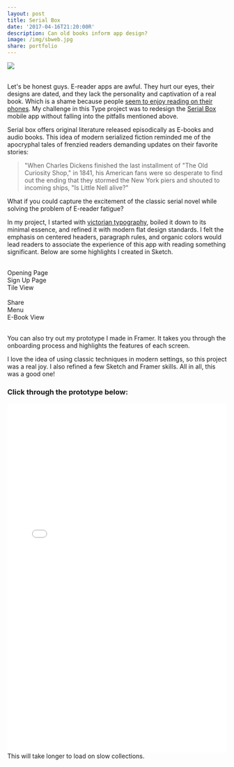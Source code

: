 ```yaml
---
layout: post
title: Serial Box
date: '2017-04-16T21:20:00R'
description: Can old books inform app design?
image: /img/sbweb.jpg
share: portfolio
---
```


<img class="col three lazyload" src="/img/sbweb.jpg"  data-action="zoom">
<div class="col three caption">&nbsp;</div>

Let's be honest guys. E-reader apps are awful. They hurt our eyes, their designs are dated, and they lack the personality and captivation of a real book. Which is a shame because people [seem to enjoy reading on their phones](https://www.theatlantic.com/technology/archive/2016/05/oh-internet-you-wonderful-newsy-readable-lovely-internet/481500/). 
My challenge in this Type project was to redesign the 
[Serial Box](https://www.serialbox.com/) mobile app without falling into the pitfalls mentioned above.

Serial box offers original literature released episodically as E-books and audio books. This idea of modern serialized fiction reminded me of the apocryphal tales of frenzied readers demanding updates on their favorite stories:

>"When Charles Dickens finished the last installment of "The Old Curiosity Shop," in 1841, his American fans were so desperate to find out the ending that they stormed the New York piers and shouted to incoming ships, "Is Little Nell alive?"

What if you could capture the excitement of the classic serial novel while solving the problem of E-reader fatigue? 

In my project, I started with [victorian typography](https://www.pinterest.com/geomoetric/victorian-app-design/), boiled it down to its minimal essence, and refined it with modern flat design standards. I felt the emphasis on centered headers, paragraph rules, and organic colors would lead readers to associate the experience of this app with reading something significant. Below are some highlights I created in Sketch.


<div class="img_row">
	<img class="col one lazyload" src="/framer/sb/imported/Jason_Podcast_Framer_Export@2x/images/Layer-Menu_start_screen-nurbmzg1.jpg" alt="" title="Serial Box" data-action="zoom"/>
	<img class="col one lazyload" src="/framer/sb/imported/Jason_Podcast_Framer_Export@2x/images/Layer-Onboarding_2-ndi0reiy.jpg" alt="" title="Serial Box" data-action="zoom"/>
	<img class="col one lazyload" src="/framer/sb/imported/Jason_Podcast_Framer_Export@2x/images/Layer-Serial_View_Tiles-mem4ody5.jpg" alt="" title="Serial Box" data-action="zoom"/>
</div>
<div class="col one caption">Opening Page</div>
<div class="col one caption">Sign Up Page</div>
<div class="col one caption">Tile View</div>

<div class="img_row">
	<img class="col one lazyload" src="/framer/sb/imported/Jason_Podcast_Framer_Export@2x/images/Layer-Episode_Share-que3mjjb.jpg" alt="" title="Serial Box" data-action="zoom"/>
	<img class="col one lazyload" src="/framer/sb/imported/Jason_Podcast_Framer_Export@2x/images/Layer-HeaderMenu-mddfnze5.png" alt="" title="Serial Box" data-action="zoom"/>
	<img class="col one lazyload" src="/framer/sb/imported/Jason_Podcast_Framer_Export@2x/images/Layer-Episode_List_Menu2-oee5odjg.jpg" alt="" title="Serial Box" data-action="zoom"/>
</div>
<div class="col one caption">Share</div>
<div class="col one caption">Menu</div>
<div class="col one caption">E-Book View</div>
<div class="col three caption">&nbsp;</div>

You can also try out my prototype I made in Framer. It takes you through the onboarding process and highlights the features of each screen.

I love the idea of using classic techniques in modern settings, so this project was a real joy. I also refined a few Sketch and Framer skills. All in all, this was a good one!


### Click through the prototype below:

<iframe class="lazyload" src="/framer/sb/index.html" width="100%" height="800px" frameBorder="0"></iframe>

<div class="col three caption">This will take longer to load on slow collections.</div>
